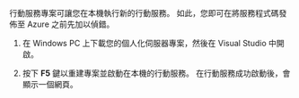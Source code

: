 

行動服務專案可讓您在本機執行新的行動服務。 如此，您即可在將服務程式碼發佈至 Azure 之前先加以偵錯。

1. 在 Windows PC 上下載您的個人化伺服器專案，然後在 Visual Studio 中開啟。

2. 按下 **F5** 鍵以重建專案並啟動在本機的行動服務。 在行動服務成功啟動後，會顯示一個網頁。


